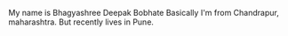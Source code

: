 My name is Bhagyashree Deepak Bobhate
Basically I'm from Chandrapur, maharashtra.
But recently lives in Pune.
